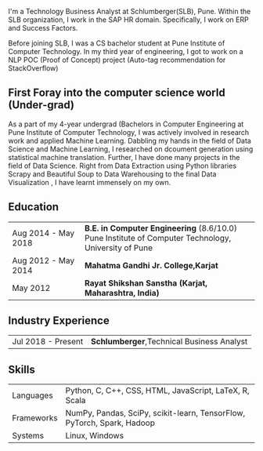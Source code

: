 I'm a Technology Business Analyst at Schlumberger(SLB), Pune. Within the SLB organization, I work in the SAP HR domain. Specifically, I work on ERP and Success Factors.

Before joining SLB, I was a CS bachelor student at Pune Institute of Computer Technology.  In my third year of engineering, I got to work on a NLP POC (Proof of Concept) project (Auto-tag recommendation for StackOverflow) 

<h2>First Foray into the computer science world (Under-grad)</h2>

As a part of my 4-year undergrad (Bachelors in Computer Engineering at Pune Institute of Computer Technology, I was actively involved in research work and applied Machine Learning. Dabbling my hands in the field of Data Science and Machine Learning, I researched on dcoument generation using statistical machine translation. Further, I have done many projects in the field of Data Science. Right from Data Extraction using Python libraries Scrapy and Beautiful Soup to Data Warehousing to the final Data Visualization , I have learnt immensely on my own. 

## <i class="fa fa-chevron-right"></i> Education

<table class="table table-hover">
 
  <tr>
    <td class="col-md-3">Aug 2014 - May 2018</td>
    <td>
        <strong>B.E. in Computer Engineering</strong>
        (8.6/10.0)
        <br>
     Pune Institute of Computer Technology, University of Pune
    </td>
  </tr>
  <tr>
    <td class="col-md-3">Aug 2012 - May 2014</td>
    <td>
        <strong>Mahatma Gandhi Jr. College,Karjat</strong>
    </td>
  </tr>
  <tr>
    <td class="col-md-3">May 2012</td>
    <td>
      <strong>Rayat Shikshan Sanstha (Karjat, Maharashtra, India)</strong>
    </td>
  </tr>
</table>

## <i class="fa fa-chevron-right"></i> Industry Experience
<table class="table table-hover">
<tr>
  <td class='col-md-3'>Jul 2018 - Present</td>
  <td><strong>Schlumberger</strong>,Technical Business Analyst</td>
</tr>
</table>



## <i class="fa fa-chevron-right"></i> Skills
<table class="table table-hover">
<tr>
  <td class='col-md-2'>Languages</td>
  <td markdown="1">
Python, C, C++, CSS, HTML, JavaScript, LaTeX, R, Scala
  </td>
</tr>
<tr>
  <td class='col-md-2'>Frameworks</td>
  <td markdown="1">
 NumPy, Pandas, SciPy, scikit-learn, TensorFlow, PyTorch, Spark, Hadoop
  </td>
</tr>
<tr>
  <td class='col-md-2'>Systems</td>
  <td markdown="1">
Linux, Windows
  </td>
</tr>
</table>
